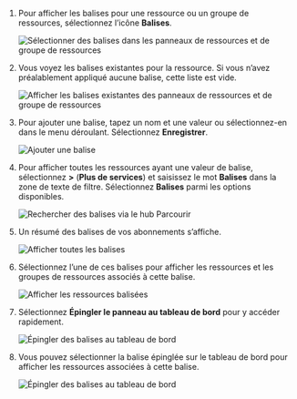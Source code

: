 1. Pour afficher les balises pour une ressource ou un groupe de ressources, sélectionnez l’icône **Balises**. 
   
     ![Sélectionner des balises dans les panneaux de ressources et de groupe de ressources](./media/resource-manager-tag-resources/select-tag-icon.png)
2. Vous voyez les balises existantes pour la ressource. Si vous n’avez préalablement appliqué aucune balise, cette liste est vide. 

     ![Afficher les balises existantes des panneaux de ressources et de groupe de ressources](./media/resource-manager-tag-resources/existing-tags.png)
3. Pour ajouter une balise, tapez un nom et une valeur ou sélectionnez-en dans le menu déroulant. Sélectionnez **Enregistrer**.

     ![Ajouter une balise](./media/resource-manager-tag-resources/tag-resources.png)
3. Pour afficher toutes les ressources ayant une valeur de balise, sélectionnez **>** (**Plus de services**) et saisissez le mot **Balises** dans la zone de texte de filtre. Sélectionnez **Balises** parmi les options disponibles.
   
     ![Rechercher des balises via le hub Parcourir](./media/resource-manager-tag-resources/browse-tags.png)
4. Un résumé des balises de vos abonnements s’affiche.
   
     ![Afficher toutes les balises](./media/resource-manager-tag-resources/tag-taxonomy.png)
5. Sélectionnez l’une de ces balises pour afficher les ressources et les groupes de ressources associés à cette balise.
   
     ![Afficher les ressources balisées](./media/resource-manager-tag-resources/show-tagged-resources.png)
6. Sélectionnez **Épingler le panneau au tableau de bord** pour y accéder rapidement.
   
     ![Épingler des balises au tableau de bord](./media/resource-manager-tag-resources/pin-tag.png)
7. Vous pouvez sélectionner la balise épinglée sur le tableau de bord pour afficher les ressources associées à cette balise.

     ![Épingler des balises au tableau de bord](./media/resource-manager-tag-resources/show-pinned-tag.png)
